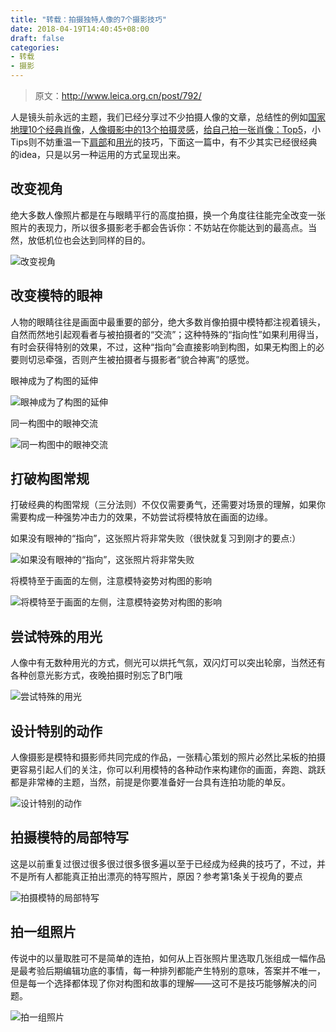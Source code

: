 ```yaml
---
title: "转载：拍摄独特人像的7个摄影技巧"
date: 2018-04-19T14:40:45+08:00
draft: false
categories:
- 转载
- 摄影
---
```


>原文：http://www.leica.org.cn/post/792/

人是镜头前永远的主题，我们已经分享过不少拍摄人像的文章，总结性的例如[国家地理10个经典肖像](http://leica.org.cn/read.php/616.htm)，[人像摄影中的13个拍摄灵感](http://leica.org.cn/read.php/488.htm)，[给自己拍一张肖像：Top5](http://leica.org.cn/read.php/671.htm)，小Tips则不妨重温一下[肩部](http://leica.org.cn/read.php/616.htm)和[用光](http://leica.org.cn/read.php/664.htm)的技巧，下面这一篇中，有不少其实已经很经典的idea，只是以另一种运用的方式呈现出来。

改变视角
---

绝大多数人像照片都是在与眼睛平行的高度拍摄，换一个角度往往能完全改变一张照片的表现力，所以很多摄影老手都会告诉你：不妨站在你能达到的最高点。当然，放低机位也会达到同样的目的。

![改变视角](yzZyA.jpg)

改变模特的眼神
---

人物的眼睛往往是画面中最重要的部分，绝大多数肖像拍摄中模特都注视着镜头，自然而然地引起观看者与被拍摄者的“交流”；这种特殊的“指向性”如果利用得当，有时会获得特别的效果，不过，这种“指向”会直接影响到构图，如果无构图上的必要则切忌牵强，否则产生被拍摄者与摄影者“貌合神离”的感觉。

眼神成为了构图的延伸

![眼神成为了构图的延伸](9dWVw.jpg)

同一构图中的眼神交流

![同一构图中的眼神交流](wwoZB.jpg)

打破构图常规
---

打破经典的构图常规（三分法则）不仅仅需要勇气，还需要对场景的理解，如果你需要构成一种强势冲击力的效果，不妨尝试将模特放在画面的边缘。

如果没有眼神的“指向”，这张照片将非常失败（很快就复习到刚才的要点:）

![如果没有眼神的“指向”，这张照片将非常失败](LkVaK.jpg)

将模特至于画面的左侧，注意模特姿势对构图的影响

![将模特至于画面的左侧，注意模特姿势对构图的影响](FbA5f.jpg)

尝试特殊的用光
---

人像中有无数种用光的方式，侧光可以烘托气氛，双闪灯可以突出轮廓，当然还有各种创意光影方式，夜晚拍摄时别忘了B门哦

![尝试特殊的用光](11tKvb.jpg)

设计特别的动作
---

人像摄影是模特和摄影师共同完成的作品，一张精心策划的照片必然比呆板的拍摄更容易引起人们的关注，你可以利用模特的各种动作来构建你的画面，奔跑、跳跃都是非常棒的主题，当然，前提是你要准备好一台具有连拍功能的单反。

![设计特别的动作](XFyMf.jpg)

拍摄模特的局部特写
---

这是以前重复过很过很多很过很多很多遍以至于已经成为经典的技巧了，不过，并不是所有人都能真正拍出漂亮的特写照片，原因？参考第1条关于视角的要点

![拍摄模特的局部特写](b7m0H.jpg)

拍一组照片
---

传说中的以量取胜可不是简单的连拍，如何从上百张照片里选取几张组成一幅作品是最考验后期编辑功底的事情，每一种排列都能产生特别的意味，答案并不唯一，但是每一个选择都体现了你对构图和故事的理解——这可不是技巧能够解决的问题。

![拍一组照片](rLFhI.jpg)